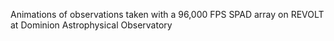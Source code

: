 Animations of observations taken with a 96,000 FPS SPAD array on REVOLT at Dominion Astrophysical Observatory
